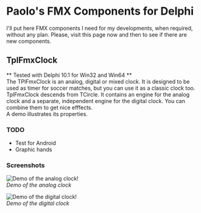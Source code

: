 # Paolo's FMX Components for Delphi

I'll put here FMX components I need for my developments, when required, without any plan. Please, visit this page now and then to see if there are new components.  

## TplFmxClock
** Tested with Delphi 10.1 for Win32 and Win64 **  
The TPlFmxClock is an analog, digital or mixed clock. It is designed to be used as timer for soccer matches, but you can use it as a classic clock too.  
TplFmxClock descends from TCircle. It contains an engine for the analog clock and a separate, independent engine for the digital clock. You can combine them to get nice efffects.  
A demo illustrates its properties.  

### TODO  
- Test for Android
- Graphic hands

### Screenshots  
  
![Demo of the analog clock!](https://www.morandotti.it/news/wp-content/uploads/2021/12/TplFmxClock_analog.jpg "Demo of the analog clock")  
*Demo of the analog clock*
  
![Demo of the digital clock!](https://www.morandotti.it/news/wp-content/uploads/2021/12/TplFmxClock_digital.jpg "Demo of the digital clock")  
*Demo of the digital clock*
